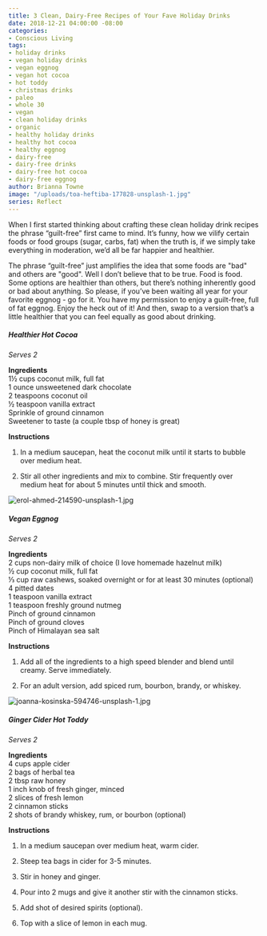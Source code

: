 ```yaml
---
title: 3 Clean, Dairy-Free Recipes of Your Fave Holiday Drinks
date: 2018-12-21 04:00:00 -08:00
categories:
- Conscious Living
tags:
- holiday drinks
- vegan holiday drinks
- vegan eggnog
- vegan hot cocoa
- hot toddy
- christmas drinks
- paleo
- whole 30
- vegan
- clean holiday drinks
- organic
- healthy holiday drinks
- healthy hot cocoa
- healthy eggnog
- dairy-free
- dairy-free drinks
- dairy-free hot cocoa
- dairy-free eggnog
author: Brianna Towne
image: "/uploads/toa-heftiba-177828-unsplash-1.jpg"
series: Reflect
---
```


When I first started thinking about crafting these clean holiday drink recipes the phrase “guilt-free” first came to mind. It’s funny, how we vilify certain foods or food groups (sugar, carbs, fat) when the truth is, if we simply take everything in moderation, we’d all be far happier and healthier. 

The phrase “guilt-free” just amplifies the idea that some foods are "bad" and others are "good". Well I don’t believe that to be true. Food is food. Some options are healthier than others, but there’s nothing inherently good or bad about anything. So please, if you’ve been waiting all year for your favorite eggnog - go for it. You have my permission to enjoy a guilt-free, full of fat eggnog. Enjoy the heck out of it! And then, swap to a version that’s a little healthier that you can feel equally as good about drinking.

##### Healthier Hot Cocoa

_Serves 2_

**Ingredients**  
1½ cups coconut milk, full fat  
1 ounce unsweetened dark chocolate  
2 teaspoons coconut oil  
½ teaspoon vanilla extract  
Sprinkle of ground cinnamon  
Sweetener to taste (a couple tbsp of honey is great)

**Instructions**  
1. In a medium saucepan, heat the coconut milk until it starts to bubble over medium heat.

2. Stir all other ingredients and mix to combine. Stir frequently over medium heat for about 5 minutes until thick and smooth.

![erol-ahmed-214590-unsplash-1.jpg](/uploads/erol-ahmed-214590-unsplash-1.jpg)

##### Vegan Eggnog

_Serves 2_

**Ingredients**  
2 cups non-dairy milk of choice (I love homemade hazelnut milk)  
½ cup coconut milk, full fat   
⅓ cup raw cashews, soaked overnight or for at least 30 minutes (optional)  
4 pitted dates  
1 teaspoon vanilla extract  
1 teaspoon freshly ground nutmeg  
Pinch of ground cinnamon  
Pinch of ground cloves  
Pinch of Himalayan sea salt

**Instructions**  
1. Add all of the ingredients to a high speed blender and blend until creamy. Serve immediately. 

2. For an adult version, add spiced rum, bourbon, brandy, or whiskey.

![joanna-kosinska-594746-unsplash-1.jpg](/uploads/joanna-kosinska-594746-unsplash-1.jpg)

##### Ginger Cider Hot Toddy

_Serves 2_

**Ingredients**  
4 cups apple cider  
2 bags of herbal tea  
2 tbsp raw honey  
1 inch knob of fresh ginger, minced  
2 slices of fresh lemon  
2 cinnamon sticks  
2 shots of brandy whiskey, rum, or bourbon (optional)  

**Instructions**  
1. In a medium saucepan over medium heat, warm cider.

2. Steep tea bags in cider for 3-5 minutes.

3. Stir in honey and ginger.

4. Pour into 2 mugs and give it another stir with the cinnamon sticks.

5. Add shot of desired spirits (optional).

6. Top with a slice of lemon in each mug.